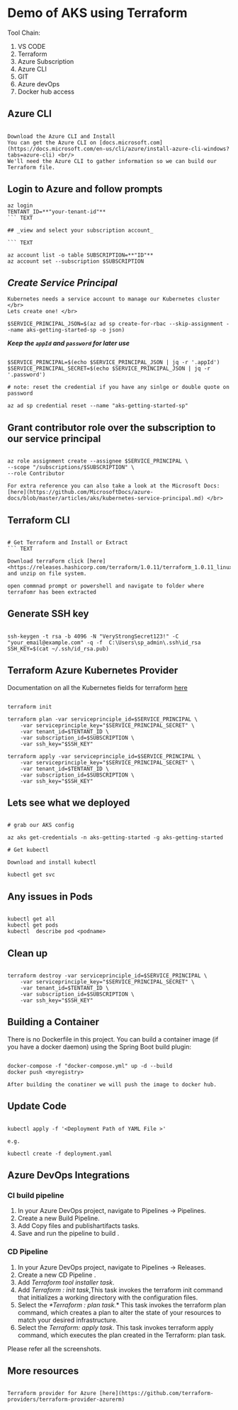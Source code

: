 # Demo of AKS using Terraform

Tool Chain:

1. VS CODE
2. Terraform
3. Azure Subscription
4. Azure CLI
5. GIT
6. Azure devOps
7. Docker hub access

## Azure CLI

```Text

Download the Azure CLI and Install
You can get the Azure CLI on [docs.microsoft.com](https://docs.microsoft.com/en-us/cli/azure/install-azure-cli-windows?tabs=azure-cli) <br/>
We'll need the Azure CLI to gather information so we can build our Terraform file.

```

## Login to Azure and follow prompts

````TEXT
az login
TENTANT_ID=**"your-tenant-id"**
``` TEXT

## _view and select your subscription account_

``` TEXT

az account list -o table SUBSCRIPTION=**"ID"**
az account set --subscription $SUBSCRIPTION

````

## _Create Service Principal_

```TEXT
Kubernetes needs a service account to manage our Kubernetes cluster </br>
Lets create one! </br>

$SERVICE_PRINCIPAL_JSON=$(az ad sp create-for-rbac --skip-assignment --name aks-getting-started-sp -o json)

```

**_Keep the `appId` and `password` for later use_**

```TEXT

$SERVICE_PRINCIPAL=$(echo $SERVICE_PRINCIPAL_JSON | jq -r '.appId')
$SERVICE_PRINCIPAL_SECRET=$(echo $SERVICE_PRINCIPAL_JSON | jq -r '.password')

# note: reset the credential if you have any sinlge or double quote on password

az ad sp credential reset --name "aks-getting-started-sp"

```

## Grant contributor role over the subscription to our service principal

```TEXT

az role assignment create --assignee $SERVICE_PRINCIPAL \
--scope "/subscriptions/$SUBSCRIPTION" \
--role Contributor

For extra reference you can also take a look at the Microsoft Docs: [here](https://github.com/MicrosoftDocs/azure-docs/blob/master/articles/aks/kubernetes-service-principal.md) </br>
```

## Terraform CLI

````TEXT

# Get Terraform and Install or Extract
``` TEXT

Download terraForm click [here]<https://releases.hashicorp.com/terraform/1.0.11/terraform_1.0.11_linux_amd64.zip> and unzip on file system.

open commnad prompt or powershell and navigate to folder where terrafomr has been extracted

````

## Generate SSH key

```TEXT

ssh-keygen -t rsa -b 4096 -N "VeryStrongSecret123!" -C "your_email@example.com" -q -f  C:\Users\sp_admin\.ssh\id_rsa
SSH_KEY=$(cat ~/.ssh/id_rsa.pub)

```

## Terraform Azure Kubernetes Provider

Documentation on all the Kubernetes fields for terraform [here](https://registry.terraform.io/providers/hashicorp/azurerm/latest/docs)

```TEXT

terraform init

terraform plan -var serviceprinciple_id=$SERVICE_PRINCIPAL \
    -var serviceprinciple_key="$SERVICE_PRINCIPAL_SECRET" \
    -var tenant_id=$TENTANT_ID \
    -var subscription_id=$SUBSCRIPTION \
    -var ssh_key="$SSH_KEY"

terraform apply -var serviceprinciple_id=$SERVICE_PRINCIPAL \
    -var serviceprinciple_key="$SERVICE_PRINCIPAL_SECRET" \
    -var tenant_id=$TENTANT_ID \
    -var subscription_id=$SUBSCRIPTION \
    -var ssh_key="$SSH_KEY"

```

## Lets see what we deployed

```TEXT

# grab our AKS config

az aks get-credentials -n aks-getting-started -g aks-getting-started

# Get kubectl

Download and install kubectl

kubectl get svc

```

## Any issues in Pods

```TEXT

kubectl get all
kubectl get pods
kubectl  describe pod <podname>

```

## Clean up

```TEXT

terraform destroy -var serviceprinciple_id=$SERVICE_PRINCIPAL \
    -var serviceprinciple_key="$SERVICE_PRINCIPAL_SECRET" \
    -var tenant_id=$TENTANT_ID \
    -var subscription_id=$SUBSCRIPTION \
    -var ssh_key="$SSH_KEY"
```

## Building a Container

There is no Dockerfile in this project. You can build a container image (if you have a docker daemon) using the Spring Boot build plugin:

```TEXT

docker-compose -f "docker-compose.yml" up -d --build
docker push <myregistry>

After building the conatiner we will push the image to docker hub.

```

## Update Code

```TEXT

kubectl apply -f '<Deployment Path of YAML File >'

e.g.

kubectl create -f deployment.yaml

```

## Azure DevOps Integrations

### CI build pipeline

1.  In your Azure DevOps project, navigate to Pipelines → Pipelines.
2.  Create a new Build Pipeline.
3.  Add Copy files and publishartifacts tasks.
4.  Save and run the pipeline to build .

### CD Pipeline

1. In your Azure DevOps project, navigate to Pipelines → Releases.
2. Create a new CD Pipeline .
3. Add _Terraform tool installer task_.
4. Add _Terraform : init task_,This task invokes the terraform init command that initializes a working directory with the configuration files.
5. Select the _\*Terraform : plan task._\* This task invokes the terraform plan command, which creates a plan to alter the state of your resources to match your desired infrastructure.
6. Select the _*Terraform: apply task*_. This task invokes terraform apply command, which executes the plan created in the Terraform: plan task.

Please refer all the screenshots.

## More resources

```TEXT

Terraform provider for Azure [here](https://github.com/terraform-providers/terraform-provider-azurerm)

```
